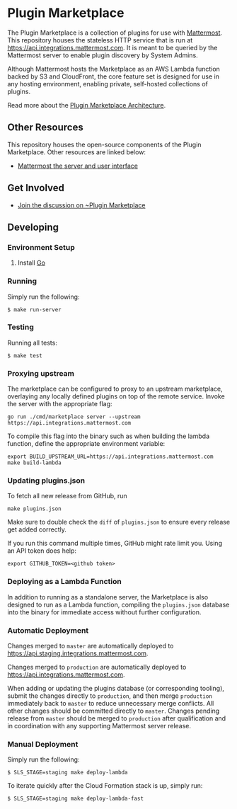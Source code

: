 # Plugin Marketplace

The Plugin Marketplace is a collection of plugins for use with [Mattermost](https://github.com/mattermost/mattermost-server). This repository houses the stateless HTTP service that is run at https://api.integrations.mattermost.com. It is meant to be queried by the Mattermost server to enable plugin discovery by System Admins.

Although Mattermost hosts the Marketplace as an AWS Lambda function backed by S3 and CloudFront, the core feature set is designed for use in any hosting environment, enabling private, self-hosted collections of plugins.

Read more about the [Plugin Marketplace Architecture](https://docs.google.com/document/d/1tVj0eNwMdIIGn8YoTs-cYz9NYvXjqx6bqWH-wa-yDLk/edit).

## Other Resources

This repository houses the open-source components of the Plugin Marketplace. Other resources are linked below:

- [Mattermost the server and user interface](https://github.com/mattermost/mattermost-server)

## Get Involved

- [Join the discussion on ~Plugin Marketplace](https://community.mattermost.com/core/channels/plugins-marketplace)

## Developing

### Environment Setup

1. Install [Go](https://golang.org/doc/install)

### Running

Simply run the following:

```
$ make run-server
```

### Testing

Running all tests:

```
$ make test
```

### Proxying upstream

The marketplace can be configured to proxy to an upstream marketplace, overlaying any locally defined plugins on top of the remote service. Invoke the server with the appropriate flag:

```
go run ./cmd/marketplace server --upstream https://api.integrations.mattermost.com
```

To compile this flag into the binary such as when building the lambda function, define the appropriate environment variable:
```
export BUILD_UPSTREAM_URL=https://api.integrations.mattermost.com
make build-lambda
```

### Updating plugins.json

To fetch all new release from GitHub, run

```
make plugins.json
```

Make sure to double check the `diff` of `plugins.json` to ensure every release get added correctly.

If you run this command multiple times, GitHub might rate limit you. Using an API token does help:

`export GITHUB_TOKEN=<github token>`

### Deploying as a Lambda Function

In addition to running as a standalone server, the Marketplace is also designed to run as a Lambda function, compiling the `plugins.json` database into the binary for immediate access without further configuration.

### Automatic Deployment

Changes merged to `master` are automatically deployed to https://api.staging.integrations.mattermost.com.

Changes merged to `production` are automatically deployed to https://api.integrations.mattermost.com.

When adding or updating the plugins database (or corresponding tooling), submit the changes directly to `production`, and then merge `production` immediately back to `master` to reduce unnecessary merge conflicts. All other changes should be committed directly to `master`. Changes pending release from `master` should be merged to `production` after qualification and in coordination with any supporting Mattermost server release.

### Manual Deployment

Simply run the following:

```
$ SLS_STAGE=staging make deploy-lambda
```

To iterate quickly after the Cloud Formation stack is up, simply run:

```
$ SLS_STAGE=staging make deploy-lambda-fast
```
